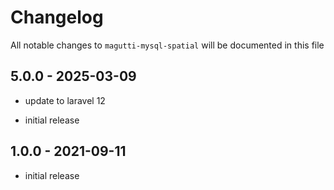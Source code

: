 # Changelog

All notable changes to `magutti-mysql-spatial` will be documented in this file

## 5.0.0 - 2025-03-09
- update to laravel 12

- initial release
## 1.0.0 - 2021-09-11

- initial release
